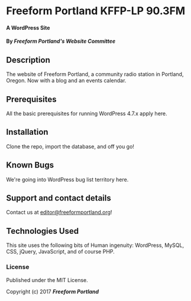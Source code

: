 # Freeform Portland KFFP-LP 90.3FM

#### A WordPress Site

#### By _**Freeform Portland's Website Committee**_

## Description

The website of Freeform Portland, a community radio station in Portland, Oregon. Now with a blog and an events calendar.

## Prerequisites

All the basic prerequisites for running WordPress 4.7.x apply here.

## Installation

Clone the repo, import the database, and off you go!

## Known Bugs

We're going into WordPress bug list territory here.

## Support and contact details

Contact us at editor@freeformportland.org!

## Technologies Used

This site uses the following bits of Human ingenuity: WordPress, MySQL, CSS, jQuery, JavaScript, and of course PHP.

### License

Published under the MIT License.

Copyright (c) 2017 **_Freeform Portland_**